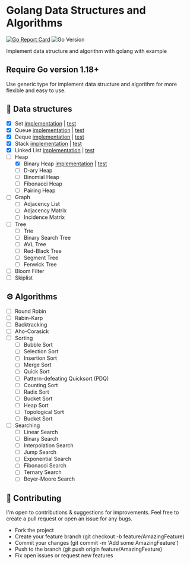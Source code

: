 # Golang Data Structures and Algorithms
[![Go Report Card](https://goreportcard.com/badge/github.com/ta3113ta/golang-ds-algorithms)](https://goreportcard.com/report/github.com/ta3113ta/golang-ds-algorithms)
![Go Version](https://img.shields.io/badge/Go-%3E%3D%201.18-%23007d9c)


Implement data structure and algorithm with golang with example

## Require Go version 1.18+
Use generic type for implement data structure and algorithm for more flexible and easy to use.

## 🧱 Data structures
- [x] Set [implementation](https://github.com/ta3113ta/golang-ds-algorithms/blob/main/ds/set/set.go) |  [test](https://github.com/ta3113ta/golang-ds-algorithms/blob/main/ds/set/set_test.go)
- [x] Queue [implementation](https://github.com/ta3113ta/golang-ds-algorithms/blob/main/ds/queue/queue.go) |  [test](https://github.com/ta3113ta/golang-ds-algorithms/blob/main/ds/queue/queue_test.go)
- [x] Deque [implementation](https://github.com/ta3113ta/golang-ds-algorithms/blob/main/ds/deque/deque.go) |  [test](https://github.com/ta3113ta/golang-ds-algorithms/blob/main/ds/deque/deque_test.go)
- [x] Stack [implementation](https://github.com/ta3113ta/golang-ds-algorithms/blob/main/ds/stack/stack.go) |  [test](https://github.com/ta3113ta/golang-ds-algorithms/blob/main/ds/stack/stack_test.go)
- [x] Linked List [implementation](https://github.com/ta3113ta/golang-ds-algorithms/blob/main/ds/linked_list/linked_list.go) |  [test](https://github.com/ta3113ta/golang-ds-algorithms/blob/main/ds/linked_list/linked_list_test.go)
- [ ] Heap
  - [x] Binary Heap [implementation](https://github.com/ta3113ta/golang-ds-algorithms/blob/main/ds/heap/binary_heap/binary_heap.go) |  [test](https://github.com/ta3113ta/golang-ds-algorithms/blob/main/ds/heap/binary_heap/binary_heap_test.go)
  - [ ] D-ary Heap
  - [ ] Binomial Heap
  - [ ] Fibonacci Heap
  - [ ] Pairing Heap
- [ ] Graph
	- [ ] Adjacency List
	- [ ] Adjacency Matrix
	- [ ] Incidence Matrix
- [ ] Tree
	- [ ] Trie
	- [ ] Binary Search Tree
	- [ ] AVL Tree
	- [ ] Red-Black Tree
	- [ ] Segment Tree
	- [ ] Fenwick Tree
- [ ] Bloom Filter
- [ ] Skiplist

## ⚙️ Algorithms
- [ ] Round Robin
- [ ] Rabin-Karp
- [ ] Backtracking
- [ ] Aho-Corasick
- [ ] Sorting
	- [ ] Bubble Sort
	- [ ] Selection Sort
	- [ ] Insertion Sort
	- [ ] Merge Sort
	- [ ] Quick Sort
	- [ ] Pattern-defeating Quicksort (PDQ)
	- [ ] Counting Sort
	- [ ] Radix Sort
	- [ ] Bucket Sort
	- [ ] Heap Sort
	- [ ] Topological Sort
	- [ ] Bucket Sort
- [ ] Searching
	- [ ] Linear Search
	- [ ] Binary Search
	- [ ] Interpolation Search
	- [ ] Jump Search
	- [ ] Exponential Search
	- [ ] Fibonacci Search
	- [ ] Ternary Search
	- [ ] Boyer-Moore Search

## 🤝 Contributing
I'm open to contributions & suggestions for improvements. Feel free to create a pull request or open an issue for any bugs.

- Fork the project
- Create your feature branch (git checkout -b feature/AmazingFeature)
- Commit your changes (git commit -m 'Add some AmazingFeature')
- Push to the branch (git push origin feature/AmazingFeature)
- Fix open issues or request new features